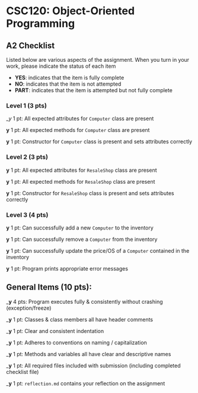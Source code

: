 # CSC120: Object-Oriented Programming
## A2 Checklist

Listed below are various aspects of the assignment.  When you turn in your work, please indicate the status of each item

- **YES**: indicates that the item is fully complete
- **NO**: indicates that the item is not attempted
- **PART**: indicates that the item is attempted but not fully complete

### Level 1 (3 pts)

__y_ 1 pt: All expected attributes for `Computer` class are present

__y__ 1 pt: All expected methods for `Computer` class are present

__y__ 1 pt: Constructor for `Computer` class is present and sets attributes correctly

### Level 2 (3 pts)

__y__ 1 pt: All expected attributes for `ResaleShop` class are present

__y__ 1 pt: All expected methods for `ResaleShop` class are present

__y__ 1 pt: Constructor for `ResaleShop` class is present and sets attributes correctly

### Level 3 (4 pts)

__y__ 1 pt: Can successfully add a new `Computer` to the inventory

__y__ 1 pt: Can successfully remove a `Computer` from the inventory

__y__ 1 pt: Can successfully update the price/OS of a `Computer` contained in the inventory

__y__ 1 pt: Program prints appropriate error messages

## General Items (10 pts):

___y__ 4 pts: Program executes fully & consistently without crashing (exception/freeze)

___y__ 1 pt: Classes & class members all have header comments

___y__ 1 pt: Clear and consistent indentation

___y__ 1 pt: Adheres to conventions on naming / capitalization

___y__ 1 pt: Methods and variables all have clear and descriptive names

___y__ 1 pt: All required files included with submission (including completed checklist file)

___y__ 1 pt: `reflection.md` contains your reflection on the assignment
